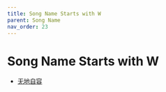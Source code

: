 ```yaml
---
title: Song Name Starts with W
parent: Song Name 
nav_order: 23
---
```


# Song Name Starts with W

- [无地自容](../../lyrics/Hei_Bao/wudizirong.md)
